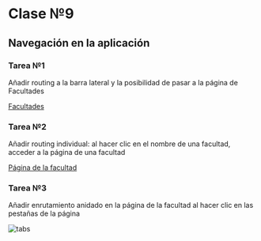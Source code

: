 # Clase №9

## Navegación en la aplicación

### Tarea №1

Añadir routing a la barra lateral y la posibilidad de pasar a la página de Facultades

[Facultades](<https://www.figma.com/file/mfsNEI7Nv5i5fkdseWbFn7/Lesson-(Copy)?node-id=9272%3A157>)

### Tarea №2

Añadir routing individual: al hacer clic en el nombre de una facultad, acceder a la página de una facultad

[Página de la facultad](<https://www.figma.com/file/mfsNEI7Nv5i5fkdseWbFn7/Lesson-(Copy)?node-id=9272%3A349>)

### Tarea №3

Añadir enrutamiento anidado en la página de la facultad al hacer clic en las pestañas de la página

![tabs](/images/tabs.png)
